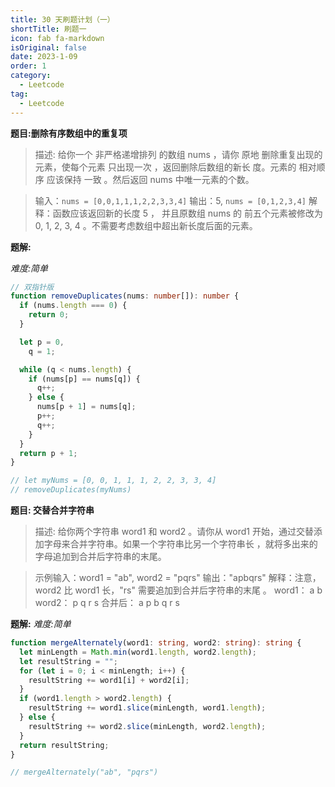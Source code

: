 ```yaml
---
title: 30 天刷题计划（一）
shortTitle: 刷题一
icon: fab fa-markdown
isOriginal: false
date: 2023-1-09
order: 1
category:
  - Leetcode
tag:
  - Leetcode
---
```


**题目:删除有序数组中的重复项**

> 描述: 给你一个 非严格递增排列 的数组 nums ，请你 原地 删除重复出现的元素，使每个元素 只出现一次 ，返回删除后数组的新长
> 度。元素的 相对顺序 应该保持 一致 。然后返回 nums 中唯一元素的个数。

> 输入：`nums = [0,0,1,1,1,2,2,3,3,4]` 输出：5, `nums = [0,1,2,3,4]` 解释：函数应该返回新的长度 5 ， 并且原数组 nums 的
> 前五个元素被修改为 0, 1, 2, 3, 4 。不需要考虑数组中超出新长度后面的元素。

**题解:**

_难度:简单_

```ts
// 双指针版
function removeDuplicates(nums: number[]): number {
  if (nums.length === 0) {
    return 0;
  }

  let p = 0,
    q = 1;

  while (q < nums.length) {
    if (nums[p] == nums[q]) {
      q++;
    } else {
      nums[p + 1] = nums[q];
      p++;
      q++;
    }
  }
  return p + 1;
}

// let myNums = [0, 0, 1, 1, 1, 2, 2, 3, 3, 4]
// removeDuplicates(myNums)
```

**题目: 交替合并字符串**

> 描述: 给你两个字符串 word1 和 word2 。请你从 word1 开始，通过交替添加字母来合并字符串。如果一个字符串比另一个字符串长
> ，就将多出来的字母追加到合并后字符串的末尾。

> 示例输入：word1 = "ab", word2 = "pqrs" 输出："apbqrs" 解释：注意，word2 比 word1 长，"rs" 需要追加到合并后字符串的末尾
> 。 word1： a b word2： p q r s 合并后： a p b q r s

**题解:** _难度:简单_

```ts
function mergeAlternately(word1: string, word2: string): string {
  let minLength = Math.min(word1.length, word2.length);
  let resultString = "";
  for (let i = 0; i < minLength; i++) {
    resultString += word1[i] + word2[i];
  }
  if (word1.length > word2.length) {
    resultString += word1.slice(minLength, word1.length);
  } else {
    resultString += word2.slice(minLength, word2.length);
  }
  return resultString;
}

// mergeAlternately("ab", "pqrs")
```
